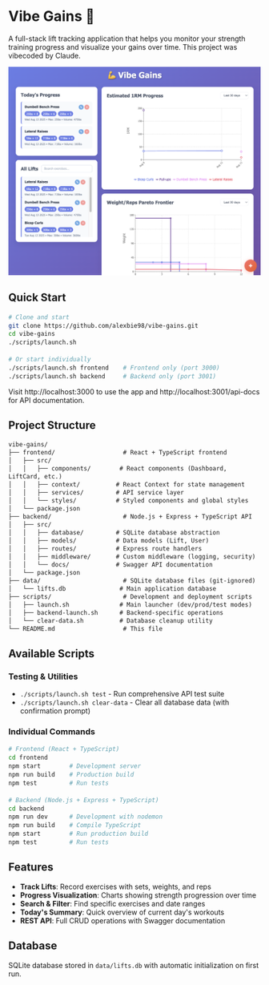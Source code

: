 # Vibe Gains 💪

A full-stack lift tracking application that helps you monitor your strength training progress and visualize your gains over time. This project was vibecoded by Claude.

![Vibe Gains Screenshot](./screenshot.png)

## Quick Start

```bash
# Clone and start
git clone https://github.com/alexbie98/vibe-gains.git
cd vibe-gains
./scripts/launch.sh

# Or start individually
./scripts/launch.sh frontend    # Frontend only (port 3000)
./scripts/launch.sh backend     # Backend only (port 3001)
```

Visit http://localhost:3000 to use the app and http://localhost:3001/api-docs for API documentation.

## Project Structure

```
vibe-gains/
├── frontend/                   # React + TypeScript frontend
│   ├── src/
│   │   ├── components/        # React components (Dashboard, LiftCard, etc.)
│   │   ├── context/          # React Context for state management
│   │   ├── services/         # API service layer
│   │   └── styles/           # Styled components and global styles
│   └── package.json
├── backend/                    # Node.js + Express + TypeScript API
│   ├── src/
│   │   ├── database/         # SQLite database abstraction
│   │   ├── models/           # Data models (Lift, User)
│   │   ├── routes/           # Express route handlers
│   │   ├── middleware/       # Custom middleware (logging, security)
│   │   └── docs/             # Swagger API documentation
│   └── package.json
├── data/                       # SQLite database files (git-ignored)
│   └── lifts.db               # Main application database
├── scripts/                    # Development and deployment scripts
│   ├── launch.sh              # Main launcher (dev/prod/test modes)
│   ├── backend-launch.sh      # Backend-specific operations
│   └── clear-data.sh          # Database cleanup utility
└── README.md                   # This file
```

## Available Scripts

### Testing & Utilities
- `./scripts/launch.sh test` - Run comprehensive API test suite
- `./scripts/launch.sh clear-data` - Clear all database data (with confirmation prompt)

### Individual Commands
```bash
# Frontend (React + TypeScript)
cd frontend
npm start        # Development server
npm run build    # Production build
npm test         # Run tests

# Backend (Node.js + Express + TypeScript)
cd backend
npm run dev      # Development with nodemon
npm run build    # Compile TypeScript
npm start        # Run production build
npm test         # Run tests
```

## Features

- **Track Lifts**: Record exercises with sets, weights, and reps
- **Progress Visualization**: Charts showing strength progression over time
- **Search & Filter**: Find specific exercises and date ranges
- **Today's Summary**: Quick overview of current day's workouts
- **REST API**: Full CRUD operations with Swagger documentation

## Database

SQLite database stored in `data/lifts.db` with automatic initialization on first run.